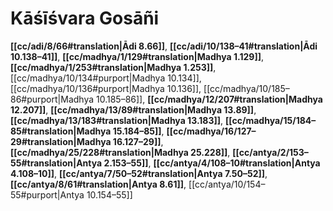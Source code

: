 # Kāśīśvara Gosāñi

**[[cc/adi/8/66#translation|Ādi 8.66]]**, **[[cc/adi/10/138–41#translation|Ādi 10.138–41]]**, **[[cc/madhya/1/129#translation|Madhya 1.129]]**, **[[cc/madhya/1/253#translation|Madhya 1.253]]**, [[cc/madhya/10/134#purport|Madhya 10.134]], [[cc/madhya/10/136#purport|Madhya 10.136]], [[cc/madhya/10/185–86#purport|Madhya 10.185–86]], **[[cc/madhya/12/207#translation|Madhya 12.207]]**, **[[cc/madhya/13/89#translation|Madhya 13.89]]**, **[[cc/madhya/13/183#translation|Madhya 13.183]]**, **[[cc/madhya/15/184–85#translation|Madhya 15.184–85]]**, **[[cc/madhya/16/127–29#translation|Madhya 16.127–29]]**, **[[cc/madhya/25/228#translation|Madhya 25.228]]**, **[[cc/antya/2/153–55#translation|Antya 2.153–55]]**, **[[cc/antya/4/108–10#translation|Antya 4.108–10]]**, **[[cc/antya/7/50–52#translation|Antya 7.50–52]]**, **[[cc/antya/8/61#translation|Antya 8.61]]**, [[cc/antya/10/154–55#purport|Antya 10.154–55]]

